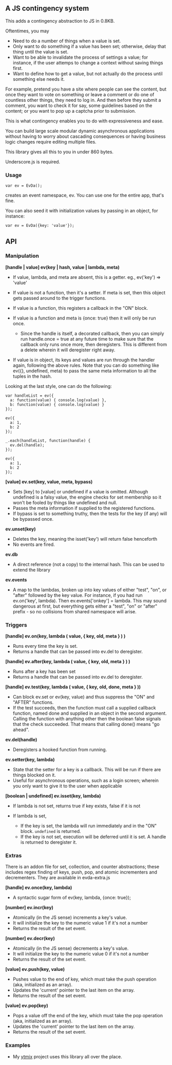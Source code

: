 ## A JS contingency system

This adds a contingency abstraction to JS in 0.8KB.

Oftentimes, you may 

 * Need to do a number of things when a value is set.
 * Only want to do something if a value has been set; otherwise, delay that thing until the value is set.  
 * Want to be able to invalidate the process of settings a value; for instance, if the user attemps to change a context without saving things first.
 * Want to define how to get a value, but not actually do the process until something else needs it. 

For example, pretend you have a site where people can see the content, but once they want to vote on something or leave a comment or do one of countless other things, they need to log in. And then before they submit a comment, you want to check it for
say, some guidelines based on the content; or you want to pop up a captcha prior to submission.

This is what contingency enables you to do with expressiveness and ease.  

You can build large scale modular dynamic asynchronous applications without having to worry about cascading consequences or 
having business logic changes require editing multiple files.

This library gives all this to you in under 860 bytes.

Underscore.js is required.

### Usage

    var ev = EvDa();

creates an event namespace, ev. You can use one for the entire app, that's fine.

You can also seed it with initialization values by passing in an object, for instance:

    var ev = EvDa({key: 'value'});


## API

### Manipulation
**[handle | value] ev(key | hash, value | lambda, meta)**

 * If value, lambda, and meta are absent, this is a getter. eg., ev('key') => 'value'
 * If value is not a function, then it's a setter. If meta is set, then 
   this object gets passed around to the trigger functions.
 * If value is a function, this registers a callback in the "ON" block.
 * If value is a function and meta is {once: true} then it will only be run once.
   
   * Since the handle is itself, a decorated callback, then you can simply run handle.once = true at any future time to make sure that the callback only runs once more, then deregisters. This is different from a delete wherein it will deregister right away.

 * If value is in object, its keys and values are run through the handler again, following the above rules. Note that you can do something like ev({}, undefined, meta) to pass the same meta information to all the tuples in the hash.

Looking at the last style, one can do the following:

    var handleList = ev({
      a: function(value) { console.log(value) },
      b: function(value) { console.log(value) }
    });

    ev({
      a: 1,
      b: 2
    });

    _.each(handleList, function(handle) {
      ev.del(handle);
    });

    ev({
      a: 1,
      b: 2
    });

**[value] ev.set(key, value, meta, bypass)** 

 * Sets [key] to [value] or undefined if a value is omitted. Although undefined is a falsy value, the engine checks for set membership so it won't be fooled by things like undefined and null. 
 * Passes the meta information if supplied to the registered functions.
 * If bypass is set to something truthy, then the tests for the key (if any) will be bypassed once.

**ev.unset(key)** 

 * Deletes the key, meaning the isset('key') will return false henceforth
 * No events are fired.

**ev.db**

 * A direct reference (not a copy) to the internal hash.  This can be used to extend the library

**ev.events**

 * A map to the lambdas, broken up into key values of either "test", "on", or "after" followed by the key value.  For instance, if you had run ev.on('key', lambda).  Then ev.events['onkey'] = lambda.  This may sound dangerous at first, but everything gets either a "test", "on" or "after" prefix - so no collisions from shared namespace will arise.

### Triggers

**[handle] ev.on(key, lambda ( value, { key, old, meta } ) )**

 * Runs every time the key is set.
 * Returns a handle that can be passed into ev.del to deregister.

**[handle] ev.after(key, lambda ( value, { key, old, meta } ) )**

 * Runs after a key has been set
 * Returns a handle that can be passed into ev.del to deregister.

**[handle] ev.test(key, lambda ( value, { key, old, done, meta } ))**

 * Can block ev.set or ev(key, value) and thus suppress the "ON" and "AFTER" functions.
 * If the test succeeds, then the function must call a supplied callback function, named 
   done and supplied in an object in the second argument. Calling the function with anything
   other then the boolean false signals that the check succeeded. That means that calling
   done() means "go ahead".

**ev.del(handle)**

 * Deregisters a hooked function from running.

**ev.setter(key, lambda)** 

 * State that the setter for a key is a callback. 
   This will be run if there are things blocked on it.
 * Useful for asynchronous operations, such as a login screen; wherein you only
   want to give it to the user when applicable

**[boolean | undefined] ev.isset(key, lambda)**

 * If lambda is not set, returns true if key exists, false if it is not
 * If lambda is set,

   * If the key is set, the lambda will run immediately and in the "ON" block. `undefined` is returned.
   * If the key is not set, execution will be deferred until it is set.  A handle is returned to deregister it.



### Extras
There is an addon file for set, collection, and counter abstractions; these includes regex finding of keys, push, pop, and atomic incrementers and decrementers. They are available in evda-extra.js

**[handle] ev.once(key, lambda)**

 * A syntactic sugar form of ev(key, lambda, {once: true});

**[number] ev.incr(key)**

 * Atomically (in the JS sense) increments a key's value. 
 * It will initialize the key to the numeric value 1 if it's not a number
 * Returns the result of the set event.

**[number] ev.decr(key)**

 * Atomically (in the JS sense) decrements a key's value. 
 * It will initialize the key to the numeric value 0 if it's not a number
 * Returns the result of the set event.

**[value] ev.push(key, value)**

 * Pushes value to the end of key, which must take the push operation (aka, initialized as an array).  
 * Updates the 'current' pointer to the last item on the array. 
 * Returns the result of the set event.

**[value] ev.pop(key)**

 * Pops a value off the end of the key, which must take the pop operation (aka, initialized as an array).
 * Updates the 'current' pointer to the last item on the array. 
 * Returns the result of the set event.

### Examples

 * My [ytmix](https://github.com/kristopolous/ytmix) project uses this library all over the place.
